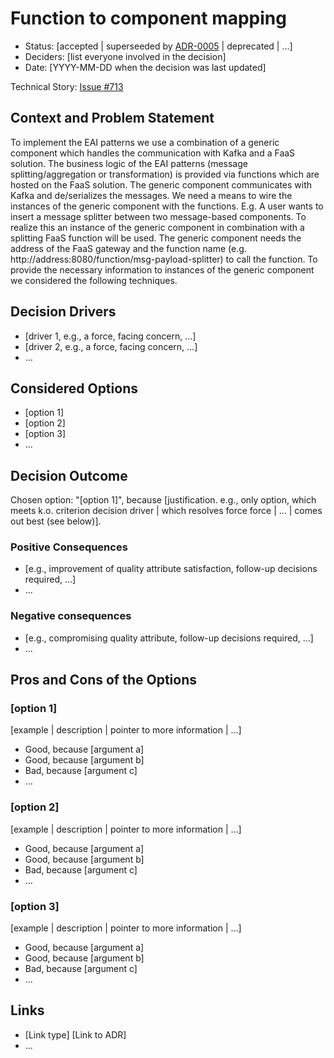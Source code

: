 # Function to component mapping

* Status: [accepted | superseeded by [ADR-0005](0005-example.md) | deprecated | …] <!-- optional -->
* Deciders: [list everyone involved in the decision] <!-- optional -->
* Date: [YYYY-MM-DD when the decision was last updated] <!-- optional -->

Technical Story: [Issue #713](https://github.com/UST-MICO/mico/issues/713) <!-- optional -->

## Context and Problem Statement

To implement the EAI patterns we use a combination of a generic component
which handles the communication with Kafka and a FaaS solution. The business logic of the EAI patterns (message splitting/aggregation or transformation) is provided via functions which are hosted on the FaaS solution. The generic component communicates with Kafka and de/serializes the messages. We need a means to wire the instances of the generic component with the functions. E.g. A user wants to insert a message splitter between two message-based components. To realize this an instance of the generic component in combination with a splitting FaaS function will be used. The generic component needs the address of the FaaS gateway and the function name (e.g. http://address:8080/function/msg-payload-splitter) to call the function. To provide the necessary information to instances of the generic component we considered the following techniques. 

## Decision Drivers <!-- optional -->

* [driver 1, e.g., a force, facing concern, …]
* [driver 2, e.g., a force, facing concern, …]
* … <!-- numbers of drivers can vary -->

## Considered Options

* [option 1]
* [option 2]
* [option 3]
* … <!-- numbers of options can vary -->

## Decision Outcome

Chosen option: "[option 1]", because [justification. e.g., only option, which meets k.o. criterion decision driver | which resolves force force | … | comes out best (see below)].

### Positive Consequences <!-- optional -->

* [e.g., improvement of quality attribute satisfaction, follow-up decisions required, …]
* …

### Negative consequences <!-- optional -->

* [e.g., compromising quality attribute, follow-up decisions required, …]
* …

## Pros and Cons of the Options <!-- optional -->

### [option 1]

[example | description | pointer to more information | …] <!-- optional -->

* Good, because [argument a]
* Good, because [argument b]
* Bad, because [argument c]
* … <!-- numbers of pros and cons can vary -->

### [option 2]

[example | description | pointer to more information | …] <!-- optional -->

* Good, because [argument a]
* Good, because [argument b]
* Bad, because [argument c]
* … <!-- numbers of pros and cons can vary -->

### [option 3]

[example | description | pointer to more information | …] <!-- optional -->

* Good, because [argument a]
* Good, because [argument b]
* Bad, because [argument c]
* … <!-- numbers of pros and cons can vary -->

## Links <!-- optional -->

* [Link type] [Link to ADR] <!-- example: Refined by [ADR-0005](0005-example.md) -->
* … <!-- numbers of links can vary -->
